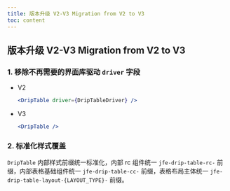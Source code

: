 ```yaml
---
title: 版本升级 V2-V3 Migration from V2 to V3
toc: content
---
```


## 版本升级 V2-V3 Migration from V2 to V3

### 1. 移除不再需要的界面库驱动 `driver` 字段

* V2

    ```jsx | pure
    <DripTable driver={DripTableDriver} />
    ```

* V3

    ```jsx | pure
    <DripTable />
    ```

### 2. 标准化样式覆盖

`DripTable` 内部样式前缀统一标准化，内部 rc 组件统一 `jfe-drip-table-rc-` 前缀，内部表格基础组件统一 `jfe-drip-table-cc-` 前缀，表格布局主体统一 `jfe-drip-table-layout-{LAYOUT_TYPE}-` 前缀。
